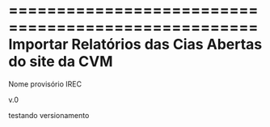 ====================================================
Importar Relatórios das Cias Abertas do site da CVM
====================================================

 Nome provisório IREC

v.0

 testando versionamento
 